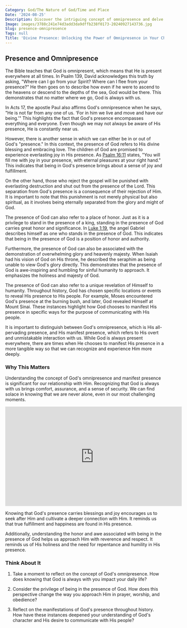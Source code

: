 ```yaml
---
Category: God/The Nature of God/Time and Place
Date: '2024-08-25'
Description: Discover the intriguing concept of omnipresence and delve into its implications on existence and spirituality. Explore the idea of presence in various contexts in this enlightening article.
Image: images/3788c241e74d3add3da9dffb238f0173-20240927143736.jpg
Slug: presence-omnipresence
Tags: null
Title: 'Divine Presence: Unlocking the Power of Omnipresence in Your Christian Walk'
---
```


## Presence and Omnipresence

The Bible teaches that God is omnipresent, which means that He is present everywhere at all times. In Psalm 139, David acknowledges this truth by asking, "Where can I go from your Spirit? Where can I flee from your presence?" He then goes on to describe how even if he were to ascend to the heavens or descend to the depths of the sea, God would be there. This demonstrates that no matter where we go, God is always with us.

In Acts 17, the apostle Paul also affirms God's omnipresence when he says, "He is not far from any one of us. 'For in him we live and move and have our being.'" This highlights the fact that God's presence encompasses everything and everyone. Even though we may not always be aware of His presence, He is constantly near us.

However, there is another sense in which we can either be in or out of God's "presence." In this context, the presence of God refers to His divine blessing and embracing love. The children of God are promised to experience everlasting joy in His presence. As [Psalm 16:11](https://www.bibleref.com/Psalm/16/Psalm-16-11.html) states, "You will fill me with joy in your presence, with eternal pleasures at your right hand." This indicates that being in God's presence brings about a sense of joy and fulfillment.

On the other hand, those who reject the gospel will be punished with everlasting destruction and shut out from the presence of the Lord. This separation from God's presence is a consequence of their rejection of Him. It is important to note that this punishment is not merely physical but also spiritual, as it involves being eternally separated from the glory and might of God.

The presence of God can also refer to a place of honor. Just as it is a privilege to stand in the presence of a king, standing in the presence of God carries great honor and significance. In [Luke 1:19](https://www.bibleref.com/Luke/1/Luke-1-19.html), the angel Gabriel describes himself as one who stands in the presence of God. This indicates that being in the presence of God is a position of honor and authority.

Furthermore, the presence of God can also be associated with the demonstration of overwhelming glory and heavenly majesty. When Isaiah had his vision of God on His throne, he described the seraphim as being unable to view God's glory directly. This demonstrates that the presence of God is awe-inspiring and humbling for sinful humanity to approach. It emphasizes the holiness and majesty of God.

The presence of God can also refer to a unique revelation of Himself to humanity. Throughout history, God has chosen specific locations or events to reveal His presence to His people. For example, Moses encountered God's presence at the burning bush, and later, God revealed Himself at Mount Sinai. These instances highlight how God chooses to manifest His presence in specific ways for the purpose of communicating with His people.

It is important to distinguish between God's omnipresence, which is His all-pervading presence, and His manifest presence, which refers to His overt and unmistakable interaction with us. While God is always present everywhere, there are times when He chooses to manifest His presence in a more tangible way so that we can recognize and experience Him more deeply.

### Why This Matters

Understanding the concept of God's omnipresence and manifest presence is significant for our relationship with Him. Recognizing that God is always with us brings comfort, assurance, and a sense of security. We can find solace in knowing that we are never alone, even in our most challenging moments.


<iframe width="560" height="315" src="https://www.youtube.com/embed/cnVFbQOwdZE" frameborder="0" allow="autoplay; encrypted-media" allowfullscreen></iframe>


Knowing that God's presence carries blessings and joy encourages us to seek after Him and cultivate a deeper connection with Him. It reminds us that true fulfillment and happiness are found in His presence.

Additionally, understanding the honor and awe associated with being in the presence of God helps us approach Him with reverence and respect. It reminds us of His holiness and the need for repentance and humility in His presence.

### Think About It

1. Take a moment to reflect on the concept of God's omnipresence. How does knowing that God is always with you impact your daily life?

2. Consider the privilege of being in the presence of God. How does this perspective change the way you approach Him in prayer, worship, and obedience?

3. Reflect on the manifestations of God's presence throughout history. How have these instances deepened your understanding of God's character and His desire to communicate with His people?